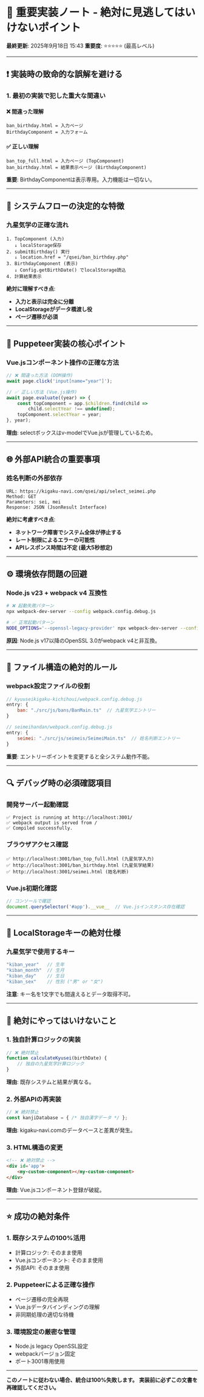 # 🚨 重要実装ノート - 絶対に見逃してはいけないポイント

**最終更新**: 2025年9月18日 15:43
**重要度**: ⭐⭐⭐⭐⭐ (最高レベル)

---

## ❗ **実装時の致命的な誤解を避ける**

### **1. 最初の実装で犯した重大な間違い**

#### **❌ 間違った理解**
```
ban_birthday.html = 入力ページ
BirthdayComponent = 入力フォーム
```

#### **✅ 正しい理解**
```
ban_top_full.html = 入力ページ (TopComponent)
ban_birthday.html = 結果表示ページ (BirthdayComponent)
```

**重要**: BirthdayComponentは表示専用。入力機能は一切ない。

---

## 🔄 **システムフローの決定的な特徴**

### **九星気学の正確な流れ**
```
1. TopComponent (入力)
   ↓ localStorage保存
2. submitBirthday() 実行
   ↓ location.href = "/qsei/ban_birthday.php"
3. BirthdayComponent (表示)
   ↓ Config.getBirthDate() でlocalStorage読込
4. 計算結果表示
```

**絶対に理解すべき点**:
- **入力と表示は完全に分離**
- **LocalStorageがデータ橋渡し役**
- **ページ遷移が必須**

---

## 🎯 **Puppeteer実装の核心ポイント**

### **Vue.jsコンポーネント操作の正確な方法**
```javascript
// ❌ 間違った方法 (DOM操作)
await page.click('input[name="year"]');

// ✅ 正しい方法 (Vue.js操作)
await page.evaluate((year) => {
    const topComponent = app.$children.find(child =>
        child.selectYear !== undefined);
    topComponent.selectYear = year;
}, year);
```

**理由**: selectボックスはv-modelでVue.jsが管理しているため。

---

## 🌐 **外部API統合の重要事項**

### **姓名判断の外部依存**
```
URL: https://kigaku-navi.com/qsei/api/select_seimei.php
Method: GET
Parameters: sei, mei
Response: JSON (JsonResult Interface)
```

**絶対に考慮すべき点**:
- **ネットワーク障害でシステム全体が停止する**
- **レート制限によるエラーの可能性**
- **APIレスポンス時間は不定 (最大5秒想定)**

---

## ⚙️ **環境依存問題の回避**

### **Node.js v23 + webpack v4 互換性**
```bash
# ❌ 起動失敗パターン
npx webpack-dev-server --config webpack.config.debug.js

# ✅ 正常起動パターン
NODE_OPTIONS='--openssl-legacy-provider' npx webpack-dev-server --config webpack.config.debug.js
```

**原因**: Node.js v17以降のOpenSSL 3.0がwebpack v4と非互換。

---

## 📂 **ファイル構造の絶対的ルール**

### **webpack設定ファイルの役割**
```javascript
// kyuuseikigaku-kichihoui/webpack.config.debug.js
entry: {
    ban: "./src/js/bans/BanMain.ts"  // 九星気学エントリー
}

// seimeihandan/webpack.config.debug.js
entry: {
    seimei: "./src/js/seimeis/SeimeiMain.ts"  // 姓名判断エントリー
}
```

**重要**: エントリーポイントを変更すると全システム動作不能。

---

## 🔍 **デバッグ時の必須確認項目**

### **開発サーバー起動確認**
```
✅ Project is running at http://localhost:3001/
✅ webpack output is served from /
✅ Compiled successfully.
```

### **ブラウザアクセス確認**
```
✅ http://localhost:3001/ban_top_full.html (九星気学入力)
✅ http://localhost:3001/ban_birthday.html (九星気学結果)
✅ http://localhost:3001/seimei.html (姓名判断)
```

### **Vue.js初期化確認**
```javascript
// コンソールで確認
document.querySelector('#app').__vue__  // Vue.jsインスタンス存在確認
```

---

## 💾 **LocalStorageキーの絶対仕様**

### **九星気学で使用するキー**
```javascript
"kiban_year"   // 生年
"kiban_month"  // 生月
"kiban_day"    // 生日
"kiban_sex"    // 性別 ("男" or "女")
```

**注意**: キー名を1文字でも間違えるとデータ取得不可。

---

## 🚫 **絶対にやってはいけないこと**

### **1. 独自計算ロジックの実装**
```javascript
// ❌ 絶対禁止
function calculateKyusei(birthDate) {
    // 独自の九星気学計算ロジック
}
```
**理由**: 既存システムと結果が異なる。

### **2. 外部APIの再実装**
```javascript
// ❌ 絶対禁止
const kanjiDatabase = { /* 独自漢字データ */ };
```
**理由**: kigaku-navi.comのデータベースと差異が発生。

### **3. HTML構造の変更**
```html
<!-- ❌ 絶対禁止 -->
<div id='app'>
    <my-custom-component></my-custom-component>
</div>
```
**理由**: Vue.jsコンポーネント登録が破綻。

---

## ⭐ **成功の絶対条件**

### **1. 既存システムの100%活用**
- 計算ロジック: そのまま使用
- Vue.jsコンポーネント: そのまま使用
- 外部API: そのまま使用

### **2. Puppeteerによる正確な操作**
- ページ遷移の完全再現
- Vue.jsデータバインディングの理解
- 非同期処理の適切な待機

### **3. 環境設定の厳密な管理**
- Node.js legacy OpenSSL設定
- webpackバージョン固定
- ポート3001専用使用

---

**このノートに従わない場合、統合は100%失敗します。**
**実装前に必ずこの文書を再確認してください。**
